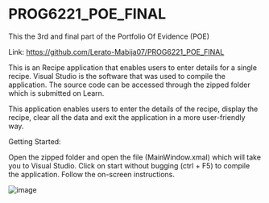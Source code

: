 # PROG6221_POE_FINAL
This the 3rd and final part of the Portfolio Of Evidence (POE)

Link: https://github.com/Lerato-Mabija07/PROG6221_POE_FINAL

This is an Recipe application that enables users to enter details for a single recipe. Visual Studio is the software that was used to compile the application. The source code can be accessed through the zipped folder which is submitted on Learn.

This application enables users to enter the details of the recipe, display the recipe, clear all the data and exit the application in a more user-friendly way.

Getting Started:

Open the zipped folder and open the file (MainWindow.xmal) which will take you to Visual Studio. Click on start without bugging (ctrl + F5) to compile the application. Follow the on-screen instructions.

![image](https://github.com/Lerato-Mabija07/PROG6221_POE_FINAL/assets/130465883/a49d43cf-987b-4154-a372-60b52c5ffd39)


